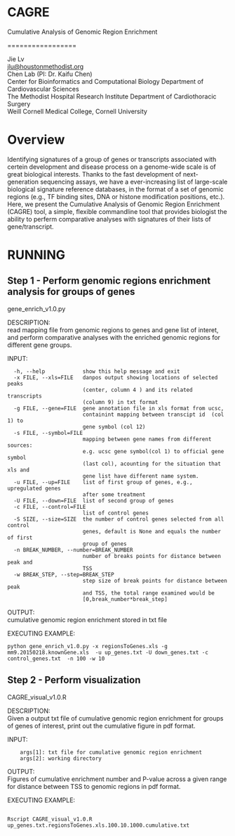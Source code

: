 # CAGRE

Cumulative Analysis of Genomic Region Enrichment

=================

Jie Lv  
jlu@houstonmethodist.org  
Chen Lab (PI: Dr. Kaifu Chen)  
Center for Bioinformatics and Computational Biology Department of Cardiovascular Sciences  
The Methodist Hospital Research Institute Department of Cardiothoracic Surgery  
Weill Cornell Medical College, Cornell University  

# Overview
Identifying signatures of a group of genes or transcripts associated with certein development and disease process on a genome-wide scale is of great biological interests. Thanks to the fast development of next-generation sequencing assays, we have a ever-increasing list of  large-scale biological signature reference databases, in the format of a set of genomic regions (e.g., TF binding sites, DNA or histone modification positions, etc.). Here, we present the Cumulative Analysis of Genomic Region Enrichment (CAGRE) tool, a simple, flexible commandline tool that provides biologist the ability to perferm comparative analyses with signatures of their lists of gene/transcript. 


RUNNING
============

Step 1 - Perform genomic regions enrichment analysis for groups of genes
------------------------
gene_enrich_v1.0.py 

DESCRIPTION:  
  read mapping file from genomic regions to genes and gene list of interet, and perform comparative analyses with the enriched genomic regions for different gene groups.

INPUT:  

```
  -h, --help            show this help message and exit  
  -x FILE, --xls=FILE   danpos output showing locations of selected peaks
                        (center, column 4 ) and its related transcripts  
                        (column 9) in txt format  
  -g FILE, --gene=FILE  gene annotation file in xls format from ucsc,
                        containint mapping between transcipt id  (col 1) to
                        gene symbol (col 12)  
  -s FILE, --symbol=FILE 
                        mapping between gene names from different sources:
                        e.g. ucsc gene symbol(col 1) to official gene symbol
                        (last col), acounting for the situation that xls and
                        gene list have different name system.  
  -u FILE, --up=FILE    list of first group of genes, e.g., upregulated genes
                        after some treatment  
  -U FILE, --down=FILE  list of second group of genes  
  -c FILE, --control=FILE  
                        list of control genes  
  -S SIZE, --size=SIZE  the number of control genes selected from all control
                        genes, default is None and equals the number of first
                        group of genes  
  -n BREAK_NUMBER, --number=BREAK_NUMBER  
                        number of breaks points for distance between peak and
                        TSS  
  -w BREAK_STEP, --step=BREAK_STEP  
                        step size of break points for distance between peak
                        and TSS, the total range examined would be
                        [0,break_number*break_step]     
```

OUTPUT:  
  cumulative genomic region enrichment stored in txt file

EXECUTING EXAMPLE: 
```
python gene_enrich_v1.0.py -x regionsToGenes.xls -g  mm9.20150218.knownGene.xls  -u up_genes.txt -U down_genes.txt -c control_genes.txt  -n 100 -w 10
```

Step 2 - Perform visualization
-------------------------
CAGRE_visual_v1.0.R

DESCRIPTION:  
Given a output txt file of cumulative genomic region enrichment for groups of genes of interest,  print out the cumulative figure in pdf format.

INPUT:
```
    args[1]: txt file for cumulative genomic region enrichment  
    args[2]: working directory
```

OUTPUT:  
  Figures of cumulative enrichment number and P-value across a given range for distance between TSS to genomic regions in pdf format.

EXECUTING EXAMPLE:
```

Rscript CAGRE_visual_v1.0.R up_genes.txt.regionsToGenes.xls.100.10.1000.cumulative.txt
```

